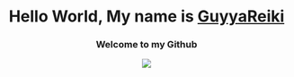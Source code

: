 <h1 align="center">Hello World, My name is <a href="https://me.guyyareiki.xyz">GuyyaReiki</a></h1>
<h3 align="center">Welcome to my Github</h3>

<p align="center">
<img src="https://lanyard-profile-readme.vercel.app/api/1136166646378147890">
</p>




